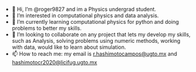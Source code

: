 - 👋 Hi, I’m @roger9827 and im a Physics undergrad student.
- 👀 I’m interested in computational physics and data analysis.
- 🌱 I’m currently learning computational physics for python and doing problems to better my skills.
- 💞️ I’m looking to collaborate on any project that lets my develop my skills, such as Analysis, solving problems using numeric methods, working with data, would like to learn about simulation.
- 📫 How to reach me: my email is r.hashimotocampos@ugto.mx and hashimotocr2020@licifug.ugto.mx

